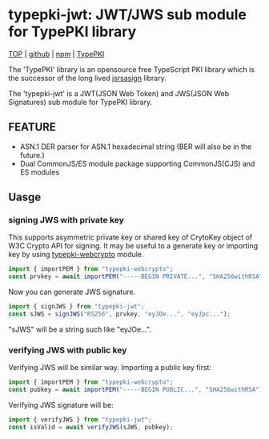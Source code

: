 typepki-jwt: JWT/JWS sub module for TypePKI library
===================================================

[TOP](https://kjur.github.io/typepki-jwt/) | [github](https://github.com/kjur/typepki-jwt) | [npm](https://www.npmjs.com/package/typepki-jwt) | [TypePKI](https://kjur.github.io/typepki/) 

The 'TypePKI' library is an opensource free TypeScript PKI library which is the successor of the long lived [jsrsasign](https://kjur.github.io/jsrsasign) library.

The 'typepki-jwt' is a JWT(JSON Web Token) and JWS(JSON Web Signatures) sub module for TypePKI library.

## FEATURE
- ASN.1 DER parser for ASN.1 hexadecimal string (BER will also be in the future.)
- Dual CommonJS/ES module package supporting CommonJS(CJS) and ES modules

## Uasge

### signing JWS with private key
This supports asymmetric private key or shared key of CrytoKey object of W3C Crypto API for signing.
It may be useful to a generate key or importing key by using [typepki-webcrypto](https://kjur.github.io/typepki-webcrypto/) module.

```JavaScript
import { importPEM } from "typepki-webcrypto";
const prvkey = await importPEM("-----BEGIN PRIVATE...", "SHA256withRSA");
```

Now you can generate JWS signature.
```JavaScript
import { signJWS } from "typepki-jwt";
const sJWS = signJWS("RS256", prvkey, "eyJOe...", "eyJpc...");
```
"sJWS" will be a string such like "eyJOe...".

### verifying JWS with public key
Verifying JWS will be similar way. Importing a public key first:
```JavaScript
import { importPEM } from "typepki-webcrypto";
const pubkey = await importPEM("-----BEGIN PUBLIC...", "SHA256withRSA");
```

Verifying JWS signature will be:
```JavaScript
import { verifyJWS } from "typepki-jwt";
const isValid = await verifyJWS(sJWS, pubkey);
```


